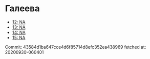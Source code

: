 # Галеева
- [12: NA](12.md)
- [13: NA](13.md)
- [14: NA](14.md)
- [15: NA](15.md)

Commit: 43584d1ba647cce4d6f85714d8efc352ea438969
 fetched at: 20200930-060401
